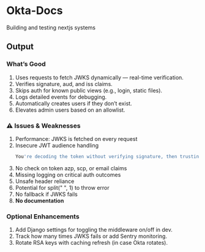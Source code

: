 # Okta-Docs
Building and testing nextjs systems

## Output

### What’s Good
1. Uses requests to fetch JWKS dynamically — real-time verification.
2. Verifies signature, aud, and iss claims.
3. Skips auth for known public views (e.g., login, static files).
4. Logs detailed events for debugging.
5. Automatically creates users if they don’t exist.
6. Elevates admin users based on an allowlist.

### ⚠️ Issues & Weaknesses
1. Performance: JWKS is fetched on every request
2. Insecure JWT audience handling
   ```bash
   You're decoding the token without verifying signature, then trusting the aud claim for the actual decode.
   ```
3.  No check on token azp, scp, or email claims
4.  Missing logging on critical auth outcomes
5.  Unsafe header reliance
6.  Potential for split(" ", 1) to throw error
7.  No fallback if JWKS fails
8.  __No documentation__

### Optional Enhancements
1. Add Django settings for toggling the middleware on/off in dev.
2. Track how many times JWKS fails or add Sentry monitoring.
3. Rotate RSA keys with caching refresh (in case Okta rotates).
